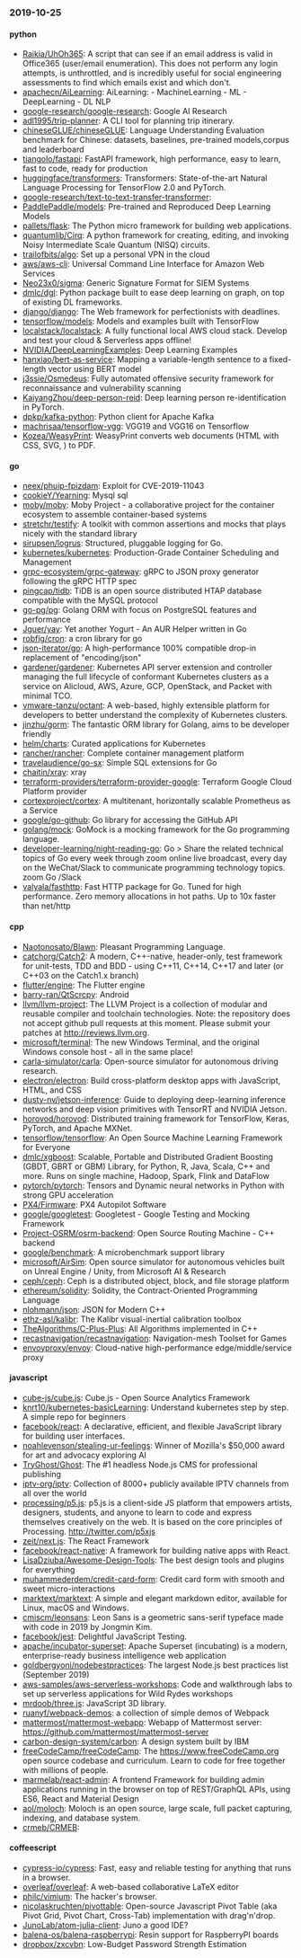 ### 2019-10-25

#### python
* [Raikia/UhOh365](https://github.com/Raikia/UhOh365): A script that can see if an email address is valid in Office365 (user/email enumeration). This does not perform any login attempts, is unthrottled, and is incredibly useful for social engineering assessments to find which emails exist and which don't.
* [apachecn/AiLearning](https://github.com/apachecn/AiLearning): AiLearning:  - MachineLearning - ML - DeepLearning - DL NLP
* [google-research/google-research](https://github.com/google-research/google-research): Google AI Research
* [adl1995/trip-planner](https://github.com/adl1995/trip-planner): A CLI tool for planning trip itinerary.
* [chineseGLUE/chineseGLUE](https://github.com/chineseGLUE/chineseGLUE): Language Understanding Evaluation benchmark for Chinese: datasets, baselines, pre-trained models,corpus and leaderboard
* [tiangolo/fastapi](https://github.com/tiangolo/fastapi): FastAPI framework, high performance, easy to learn, fast to code, ready for production
* [huggingface/transformers](https://github.com/huggingface/transformers):  Transformers: State-of-the-art Natural Language Processing for TensorFlow 2.0 and PyTorch.
* [google-research/text-to-text-transfer-transformer](https://github.com/google-research/text-to-text-transfer-transformer): 
* [PaddlePaddle/models](https://github.com/PaddlePaddle/models): Pre-trained and Reproduced Deep Learning Models 
* [pallets/flask](https://github.com/pallets/flask): The Python micro framework for building web applications.
* [quantumlib/Cirq](https://github.com/quantumlib/Cirq): A python framework for creating, editing, and invoking Noisy Intermediate Scale Quantum (NISQ) circuits.
* [trailofbits/algo](https://github.com/trailofbits/algo): Set up a personal VPN in the cloud
* [aws/aws-cli](https://github.com/aws/aws-cli): Universal Command Line Interface for Amazon Web Services
* [Neo23x0/sigma](https://github.com/Neo23x0/sigma): Generic Signature Format for SIEM Systems
* [dmlc/dgl](https://github.com/dmlc/dgl): Python package built to ease deep learning on graph, on top of existing DL frameworks.
* [django/django](https://github.com/django/django): The Web framework for perfectionists with deadlines.
* [tensorflow/models](https://github.com/tensorflow/models): Models and examples built with TensorFlow
* [localstack/localstack](https://github.com/localstack/localstack):  A fully functional local AWS cloud stack. Develop and test your cloud & Serverless apps offline!
* [NVIDIA/DeepLearningExamples](https://github.com/NVIDIA/DeepLearningExamples): Deep Learning Examples
* [hanxiao/bert-as-service](https://github.com/hanxiao/bert-as-service): Mapping a variable-length sentence to a fixed-length vector using BERT model
* [j3ssie/Osmedeus](https://github.com/j3ssie/Osmedeus): Fully automated offensive security framework for reconnaissance and vulnerability scanning
* [KaiyangZhou/deep-person-reid](https://github.com/KaiyangZhou/deep-person-reid): Deep learning person re-identification in PyTorch.
* [dpkp/kafka-python](https://github.com/dpkp/kafka-python): Python client for Apache Kafka
* [machrisaa/tensorflow-vgg](https://github.com/machrisaa/tensorflow-vgg): VGG19 and VGG16 on Tensorflow
* [Kozea/WeasyPrint](https://github.com/Kozea/WeasyPrint): WeasyPrint converts web documents (HTML with CSS, SVG, ) to PDF.

#### go
* [neex/phuip-fpizdam](https://github.com/neex/phuip-fpizdam): Exploit for CVE-2019-11043
* [cookieY/Yearning](https://github.com/cookieY/Yearning):  Mysql sql
* [moby/moby](https://github.com/moby/moby): Moby Project - a collaborative project for the container ecosystem to assemble container-based systems
* [stretchr/testify](https://github.com/stretchr/testify): A toolkit with common assertions and mocks that plays nicely with the standard library
* [sirupsen/logrus](https://github.com/sirupsen/logrus): Structured, pluggable logging for Go.
* [kubernetes/kubernetes](https://github.com/kubernetes/kubernetes): Production-Grade Container Scheduling and Management
* [grpc-ecosystem/grpc-gateway](https://github.com/grpc-ecosystem/grpc-gateway): gRPC to JSON proxy generator following the gRPC HTTP spec
* [pingcap/tidb](https://github.com/pingcap/tidb): TiDB is an open source distributed HTAP database compatible with the MySQL protocol
* [go-pg/pg](https://github.com/go-pg/pg): Golang ORM with focus on PostgreSQL features and performance
* [Jguer/yay](https://github.com/Jguer/yay): Yet another Yogurt - An AUR Helper written in Go
* [robfig/cron](https://github.com/robfig/cron): a cron library for go
* [json-iterator/go](https://github.com/json-iterator/go): A high-performance 100% compatible drop-in replacement of "encoding/json"
* [gardener/gardener](https://github.com/gardener/gardener): Kubernetes API server extension and controller managing the full lifecycle of conformant Kubernetes clusters as a service on Alicloud, AWS, Azure, GCP, OpenStack, and Packet with minimal TCO.
* [vmware-tanzu/octant](https://github.com/vmware-tanzu/octant): A web-based, highly extensible platform for developers to better understand the complexity of Kubernetes clusters.
* [jinzhu/gorm](https://github.com/jinzhu/gorm): The fantastic ORM library for Golang, aims to be developer friendly
* [helm/charts](https://github.com/helm/charts): Curated applications for Kubernetes
* [rancher/rancher](https://github.com/rancher/rancher): Complete container management platform
* [travelaudience/go-sx](https://github.com/travelaudience/go-sx): Simple SQL extensions for Go
* [chaitin/xray](https://github.com/chaitin/xray): xray 
* [terraform-providers/terraform-provider-google](https://github.com/terraform-providers/terraform-provider-google): Terraform Google Cloud Platform provider
* [cortexproject/cortex](https://github.com/cortexproject/cortex): A multitenant, horizontally scalable Prometheus as a Service
* [google/go-github](https://github.com/google/go-github): Go library for accessing the GitHub API
* [golang/mock](https://github.com/golang/mock): GoMock is a mocking framework for the Go programming language.
* [developer-learning/night-reading-go](https://github.com/developer-learning/night-reading-go): Go  > Share the related technical topics of Go every week through zoom online live broadcast, every day on the WeChat/Slack to communicate programming technology topics.  zoom  Go /Slack 
* [valyala/fasthttp](https://github.com/valyala/fasthttp): Fast HTTP package for Go. Tuned for high performance. Zero memory allocations in hot paths. Up to 10x faster than net/http

#### cpp
* [Naotonosato/Blawn](https://github.com/Naotonosato/Blawn): Pleasant Programming Language.
* [catchorg/Catch2](https://github.com/catchorg/Catch2): A modern, C++-native, header-only, test framework for unit-tests, TDD and BDD - using C++11, C++14, C++17 and later (or C++03 on the Catch1.x branch)
* [flutter/engine](https://github.com/flutter/engine): The Flutter engine
* [barry-ran/QtScrcpy](https://github.com/barry-ran/QtScrcpy): Android
* [llvm/llvm-project](https://github.com/llvm/llvm-project): The LLVM Project is a collection of modular and reusable compiler and toolchain technologies. Note: the repository does not accept github pull requests at this moment. Please submit your patches at http://reviews.llvm.org.
* [microsoft/terminal](https://github.com/microsoft/terminal): The new Windows Terminal, and the original Windows console host - all in the same place!
* [carla-simulator/carla](https://github.com/carla-simulator/carla): Open-source simulator for autonomous driving research.
* [electron/electron](https://github.com/electron/electron): Build cross-platform desktop apps with JavaScript, HTML, and CSS
* [dusty-nv/jetson-inference](https://github.com/dusty-nv/jetson-inference): Guide to deploying deep-learning inference networks and deep vision primitives with TensorRT and NVIDIA Jetson.
* [horovod/horovod](https://github.com/horovod/horovod): Distributed training framework for TensorFlow, Keras, PyTorch, and Apache MXNet.
* [tensorflow/tensorflow](https://github.com/tensorflow/tensorflow): An Open Source Machine Learning Framework for Everyone
* [dmlc/xgboost](https://github.com/dmlc/xgboost): Scalable, Portable and Distributed Gradient Boosting (GBDT, GBRT or GBM) Library, for Python, R, Java, Scala, C++ and more. Runs on single machine, Hadoop, Spark, Flink and DataFlow
* [pytorch/pytorch](https://github.com/pytorch/pytorch): Tensors and Dynamic neural networks in Python with strong GPU acceleration
* [PX4/Firmware](https://github.com/PX4/Firmware): PX4 Autopilot Software
* [google/googletest](https://github.com/google/googletest): Googletest - Google Testing and Mocking Framework
* [Project-OSRM/osrm-backend](https://github.com/Project-OSRM/osrm-backend): Open Source Routing Machine - C++ backend
* [google/benchmark](https://github.com/google/benchmark): A microbenchmark support library
* [microsoft/AirSim](https://github.com/microsoft/AirSim): Open source simulator for autonomous vehicles built on Unreal Engine / Unity, from Microsoft AI & Research
* [ceph/ceph](https://github.com/ceph/ceph): Ceph is a distributed object, block, and file storage platform
* [ethereum/solidity](https://github.com/ethereum/solidity): Solidity, the Contract-Oriented Programming Language
* [nlohmann/json](https://github.com/nlohmann/json): JSON for Modern C++
* [ethz-asl/kalibr](https://github.com/ethz-asl/kalibr): The Kalibr visual-inertial calibration toolbox
* [TheAlgorithms/C-Plus-Plus](https://github.com/TheAlgorithms/C-Plus-Plus): All Algorithms implemented in C++
* [recastnavigation/recastnavigation](https://github.com/recastnavigation/recastnavigation): Navigation-mesh Toolset for Games
* [envoyproxy/envoy](https://github.com/envoyproxy/envoy): Cloud-native high-performance edge/middle/service proxy

#### javascript
* [cube-js/cube.js](https://github.com/cube-js/cube.js):  Cube.js - Open Source Analytics Framework
* [knrt10/kubernetes-basicLearning](https://github.com/knrt10/kubernetes-basicLearning): Understand kubernetes step by step. A simple repo for beginners 
* [facebook/react](https://github.com/facebook/react): A declarative, efficient, and flexible JavaScript library for building user interfaces.
* [noahlevenson/stealing-ur-feelings](https://github.com/noahlevenson/stealing-ur-feelings): Winner of Mozilla's $50,000 award for art and advocacy exploring AI
* [TryGhost/Ghost](https://github.com/TryGhost/Ghost):  The #1 headless Node.js CMS for professional publishing
* [iptv-org/iptv](https://github.com/iptv-org/iptv): Collection of 8000+ publicly available IPTV channels from all over the world
* [processing/p5.js](https://github.com/processing/p5.js): p5.js is a client-side JS platform that empowers artists, designers, students, and anyone to learn to code and express themselves creatively on the web. It is based on the core principles of Processing. http://twitter.com/p5xjs 
* [zeit/next.js](https://github.com/zeit/next.js): The React Framework
* [facebook/react-native](https://github.com/facebook/react-native): A framework for building native apps with React.
* [LisaDziuba/Awesome-Design-Tools](https://github.com/LisaDziuba/Awesome-Design-Tools): The best design tools and plugins for everything 
* [muhammederdem/credit-card-form](https://github.com/muhammederdem/credit-card-form): Credit card form with smooth and sweet micro-interactions
* [marktext/marktext](https://github.com/marktext/marktext): A simple and elegant markdown editor, available for Linux, macOS and Windows.
* [cmiscm/leonsans](https://github.com/cmiscm/leonsans): Leon Sans is a geometric sans-serif typeface made with code in 2019 by Jongmin Kim.
* [facebook/jest](https://github.com/facebook/jest): Delightful JavaScript Testing.
* [apache/incubator-superset](https://github.com/apache/incubator-superset): Apache Superset (incubating) is a modern, enterprise-ready business intelligence web application
* [goldbergyoni/nodebestpractices](https://github.com/goldbergyoni/nodebestpractices):  The largest Node.js best practices list (September 2019)
* [aws-samples/aws-serverless-workshops](https://github.com/aws-samples/aws-serverless-workshops): Code and walkthrough labs to set up serverless applications for Wild Rydes workshops
* [mrdoob/three.js](https://github.com/mrdoob/three.js): JavaScript 3D library.
* [ruanyf/webpack-demos](https://github.com/ruanyf/webpack-demos): a collection of simple demos of Webpack
* [mattermost/mattermost-webapp](https://github.com/mattermost/mattermost-webapp): Webapp of Mattermost server: https://github.com/mattermost/mattermost-server
* [carbon-design-system/carbon](https://github.com/carbon-design-system/carbon): A design system built by IBM
* [freeCodeCamp/freeCodeCamp](https://github.com/freeCodeCamp/freeCodeCamp): The https://www.freeCodeCamp.org open source codebase and curriculum. Learn to code for free together with millions of people.
* [marmelab/react-admin](https://github.com/marmelab/react-admin): A frontend Framework for building admin applications running in the browser on top of REST/GraphQL APIs, using ES6, React and Material Design
* [aol/moloch](https://github.com/aol/moloch): Moloch is an open source, large scale, full packet capturing, indexing, and database system.
* [crmeb/CRMEB](https://github.com/crmeb/CRMEB):  

#### coffeescript
* [cypress-io/cypress](https://github.com/cypress-io/cypress): Fast, easy and reliable testing for anything that runs in a browser.
* [overleaf/overleaf](https://github.com/overleaf/overleaf): A web-based collaborative LaTeX editor
* [philc/vimium](https://github.com/philc/vimium): The hacker's browser.
* [nicolaskruchten/pivottable](https://github.com/nicolaskruchten/pivottable): Open-source Javascript Pivot Table (aka Pivot Grid, Pivot Chart, Cross-Tab) implementation with drag'n'drop.
* [JunoLab/atom-julia-client](https://github.com/JunoLab/atom-julia-client): Juno a good IDE?
* [balena-os/balena-raspberrypi](https://github.com/balena-os/balena-raspberrypi): Resin support for RaspberryPI boards
* [dropbox/zxcvbn](https://github.com/dropbox/zxcvbn): Low-Budget Password Strength Estimation
